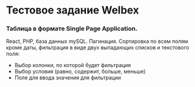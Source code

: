 # Тестовое задание Welbex
### Таблица в формате Single Page Application.
React, PHP, база данных mySQL. Пагинация. 
Cортировка по всем полям кроме даты, фильтрация в виде двух выпадающих списков и текстового поля:
* Выбор колонки, по которой будет фильтрация
* Выбор условия (равно, содержит, больше, меньше)
* Поле для ввода значения для фильтрации
